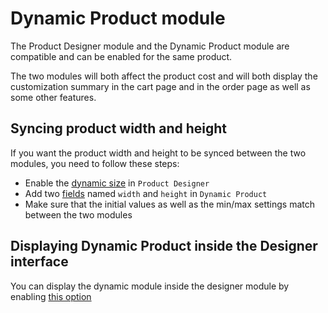 # Dynamic Product module

The Product Designer module and the Dynamic Product module are compatible and can be enabled for the
same product.

The two modules will both affect the product cost and will both display the customization summary in
the cart page and in the order page as well as some other features.

## Syncing product width and height

If you want the product width and height to be synced between the two modules, you need to follow
these steps:

- Enable the [dynamic size](/productdesigner/product-config/09-product-size.md)
  in `Product Designer`
- Add two [fields](/dynamicproduct/product-config/07-fields.md) named `width` and `height`
  in `Dynamic Product`
- Make sure that the initial values as well as the min/max settings match between the two modules

## Displaying Dynamic Product inside the Designer interface

You can display the dynamic module inside the designer module by
enabling [this option](/productdesigner/03-configuration.md#show-dynamic-product-in-the-product-tab)

[<img srcset="/productdesigner/images/show-dynamic.jpg 2x" class="border padding">](/productdesigner/03-configuration.md#show-dynamic-product-in-the-product-tab)


